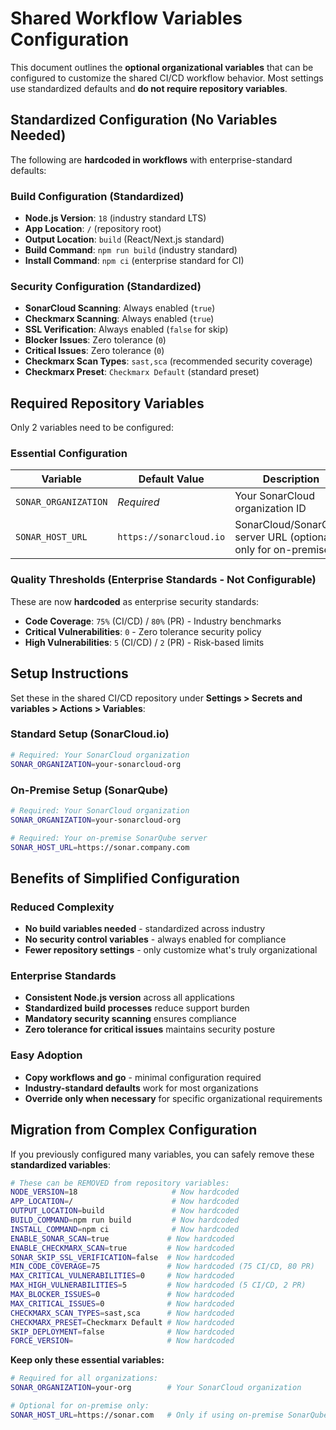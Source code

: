 # Shared Workflow Variables Configuration

This document outlines the **optional organizational variables** that can be configured to customize the shared CI/CD workflow behavior. Most settings use standardized defaults and **do not require repository variables**.

## Standardized Configuration (No Variables Needed)

The following are **hardcoded in workflows** with enterprise-standard defaults:

### Build Configuration (Standardized)
- **Node.js Version**: `18` (industry standard LTS)
- **App Location**: `/` (repository root)
- **Output Location**: `build` (React/Next.js standard)
- **Build Command**: `npm run build` (industry standard)
- **Install Command**: `npm ci` (enterprise standard for CI)

### Security Configuration (Standardized)
- **SonarCloud Scanning**: Always enabled (`true`)
- **Checkmarx Scanning**: Always enabled (`true`)
- **SSL Verification**: Always enabled (`false` for skip)
- **Blocker Issues**: Zero tolerance (`0`)
- **Critical Issues**: Zero tolerance (`0`)
- **Checkmarx Scan Types**: `sast,sca` (recommended security coverage)
- **Checkmarx Preset**: `Checkmarx Default` (standard preset)

## Required Repository Variables

Only 2 variables need to be configured:

### Essential Configuration

| Variable | Default Value | Description |
|----------|---------------|-------------|
| `SONAR_ORGANIZATION` | *Required* | Your SonarCloud organization ID |
| `SONAR_HOST_URL` | `https://sonarcloud.io` | SonarCloud/SonarQube server URL (optional: only for on-premise) |

### Quality Thresholds (Enterprise Standards - Not Configurable)

These are now **hardcoded** as enterprise security standards:
- **Code Coverage**: `75%` (CI/CD) / `80%` (PR) - Industry benchmarks
- **Critical Vulnerabilities**: `0` - Zero tolerance security policy  
- **High Vulnerabilities**: `5` (CI/CD) / `2` (PR) - Risk-based limits

## Setup Instructions

Set these in the shared CI/CD repository under **Settings > Secrets and variables > Actions > Variables**:

### Standard Setup (SonarCloud.io)

```bash
# Required: Your SonarCloud organization
SONAR_ORGANIZATION=your-sonarcloud-org
```

### On-Premise Setup (SonarQube)

```bash
# Required: Your SonarCloud organization  
SONAR_ORGANIZATION=your-sonarcloud-org

# Required: Your on-premise SonarQube server
SONAR_HOST_URL=https://sonar.company.com
```

## Benefits of Simplified Configuration

### Reduced Complexity
- **No build variables needed** - standardized across industry
- **No security control variables** - always enabled for compliance
- **Fewer repository settings** - only customize what's truly organizational

### Enterprise Standards
- **Consistent Node.js version** across all applications
- **Standardized build processes** reduce support burden
- **Mandatory security scanning** ensures compliance
- **Zero tolerance for critical issues** maintains security posture

### Easy Adoption
- **Copy workflows and go** - minimal configuration required
- **Industry-standard defaults** work for most organizations
- **Override only when necessary** for specific organizational requirements

## Migration from Complex Configuration

If you previously configured many variables, you can safely remove these **standardized variables**:

```bash
# These can be REMOVED from repository variables:
NODE_VERSION=18                     # Now hardcoded
APP_LOCATION=/                      # Now hardcoded
OUTPUT_LOCATION=build               # Now hardcoded
BUILD_COMMAND=npm run build         # Now hardcoded
INSTALL_COMMAND=npm ci              # Now hardcoded
ENABLE_SONAR_SCAN=true             # Now hardcoded
ENABLE_CHECKMARX_SCAN=true         # Now hardcoded
SONAR_SKIP_SSL_VERIFICATION=false  # Now hardcoded
MIN_CODE_COVERAGE=75               # Now hardcoded (75 CI/CD, 80 PR)
MAX_CRITICAL_VULNERABILITIES=0     # Now hardcoded
MAX_HIGH_VULNERABILITIES=5         # Now hardcoded (5 CI/CD, 2 PR)
MAX_BLOCKER_ISSUES=0               # Now hardcoded
MAX_CRITICAL_ISSUES=0              # Now hardcoded
CHECKMARX_SCAN_TYPES=sast,sca      # Now hardcoded
CHECKMARX_PRESET=Checkmarx Default # Now hardcoded
SKIP_DEPLOYMENT=false              # Now hardcoded
FORCE_VERSION=                     # Now hardcoded
```

**Keep only these essential variables:**
```bash
# Required for all organizations:
SONAR_ORGANIZATION=your-org        # Your SonarCloud organization

# Optional for on-premise only:
SONAR_HOST_URL=https://sonar.com   # Only if using on-premise SonarQube
```